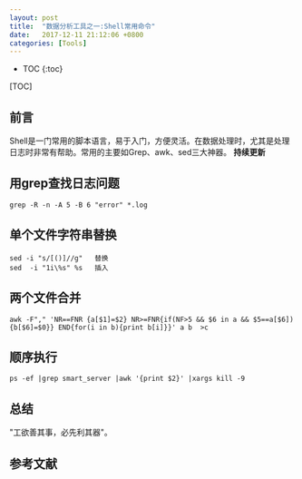 ```yaml
---
layout: post
title:  "数据分析工具之一:Shell常用命令"
date:   2017-12-11 21:12:06 +0800
categories: [Tools]
---
```


* TOC
{:toc}

[TOC]
## 前言
Shell是一门常用的脚本语言，易于入门，方便灵活。在数据处理时，尤其是处理日志时非常有帮助。常用的主要如Grep、awk、sed三大神器。
**持续更新**
## 用grep查找日志问题
```shell
grep -R -n -A 5 -B 6 "error" *.log
```

## 单个文件字符串替换
```shell
sed -i "s/[()]//g"   替换
sed  -i "1i\%s" %s   插入
```

## 两个文件合并
```shell
awk -F"," 'NR==FNR {a[$1]=$2} NR>=FNR{if(NF>5 && $6 in a && $5==a[$6]){b[$6]=$0}} END{for(i in b){print b[i]}}' a b  >c
```

## 顺序执行
```shell
ps -ef |grep smart_server |awk '{print $2}' |xargs kill -9
```

## 总结
"工欲善其事，必先利其器"。

## 参考文献
